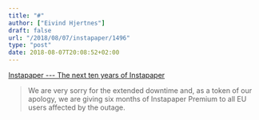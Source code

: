 ```yaml
---
title: "#"
author: ["Eivind Hjertnes"]
draft: false
url: "/2018/08/07/instapaper/1496"
type: "post"
date: 2018-08-07T20:08:52+02:00
---
```


[Instapaper --- The next
ten years of Instapaper](http://blog.instapaper.com/post/176732408411)

> We are very sorry for the extended downtime and, as a token of our
> apology, we are giving six months of Instapaper Premium to all EU
> users affected by the outage.
